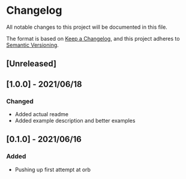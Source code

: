 # Changelog
All notable changes to this project will be documented in this file.

The format is based on [Keep a Changelog](https://keepachangelog.com/en/1.0.0/),
and this project adheres to [Semantic Versioning](https://semver.org/spec/v2.0.0.html).

## [Unreleased]

## [1.0.0] - 2021/06/18
### Changed
 - Added actual readme
 - Added example description and better examples

## [0.1.0] - 2021/06/16
### Added
 - Pushing up first attempt at orb



